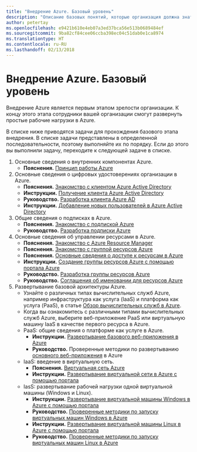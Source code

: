 ```yaml
---
title: "Внедрение Azure. Базовый уровень"
description: "Описание базовых понятий, которые организация должна знать для внедрения Azure"
author: petertay
ms.openlocfilehash: e9421b610e4eb07a3ed37bca56e513b0689484ef
ms.sourcegitcommit: 9ba82cf84cee06ccba398ec04c51dab0e1ca8974
ms.translationtype: HT
ms.contentlocale: ru-RU
ms.lasthandoff: 02/13/2018
---
```

# <a name="adopting-azure-foundational"></a>Внедрение Azure. Базовый уровень

Внедрение Azure является первым этапом зрелости организации. К концу этого этапа сотрудники вашей организации смогут развернуть простые рабочие нагрузки в Azure.

В списке ниже приводятся задачи для прохождения базового этапа внедрения. В списке задачи представлены в определенной последовательности, поэтому выполняйте их по порядку. Если до этого вы выполнили задачу, переходите к следующей задаче в списке. 

1. Основные сведения о внутренних компонентах Azure.
    - **Пояснения.** [Принцип работы Azure](azure-explainer.md)
2. Основные сведения о цифровых удостоверениях организации в Azure.
    - **Пояснения.** [Знакомство с клиентом Azure Active Directory](tenant-explainer.md)
    - **Инструкции.** [Получение клиента Azure Active Directory](/azure/active-directory/develop/active-directory-howto-tenant?toc=/azure/architecture/cloud-adoption-guide/toc.json)
    - **Руководство.** [Разработка клиента Azure AD](tenant.md)
    - **Инструкции.** [Добавление новых пользователей в Azure Active Directory](/azure/active-directory/add-users-azure-active-directory?toc=/azure/architecture/cloud-adoption-guide/toc.json)    
3. Общие сведения о подписках в Azure.
    - **Пояснения.** [Знакомство с подпиской Azure](subscription-explainer.md)
    - **Руководство.** [Разработка подписки Azure](subscription.md)
4. Основные сведения об управлении ресурсами в Azure. 
    - **Пояснения.** [Знакомство с Azure Resource Manager](resource-manager-explainer.md)
    - **Пояснения.** [Знакомство с группой ресурсов Azure](resource-group-explainer.md)
    - **Пояснения.** [Основные сведения о доступе к ресурсам в Azure](/azure/active-directory/active-directory-understanding-resource-access?toc=/azure/architecture/cloud-adoption-guide/toc.json)
    - **Инструкции.** [Создание группы ресурсов Azure с помощью портала Azure](/azure/azure-resource-manager/resource-group-portal?toc=/azure/architecture/cloud-adoption-guide/toc.json)
    - **Руководство.** [Разработка группы ресурсов Azure](resource-group.md)
    - **Руководство.** [Соглашения об именовании для ресурсов Azure](/azure/architecture/best-practices/naming-conventions?toc=/azure/architecture/cloud-adoption-guide/toc.json)
5. Развертывание базовой архитектуры Azure.
    - Узнайте о различных типах вычислительных служб Azure, например инфраструктура как услуга (IaaS) и платформа как услуга (PaaS), в статье [Обзор вычислительных служб в Azure](/azure/architecture/guide/technology-choices/compute-overview?toc=/azure/architecture/cloud-adoption-guide/toc.json).
    - Когда вы ознакомитесь с различными типами вычислительных служб Azure, выберите веб-приложение PaaS или виртуальную машину IaaS в качестве первого ресурса в Azure.
    - PaaS: общие сведения о платформе как услуге в Azure.
        - **Инструкции.** [Развертывание базового веб-приложения в Azure](/azure/app-service/app-service-web-overview?toc=/azure/architecture/cloud-adoption-guide/toc.json)
        - **Руководство.** Проверенные методики по развертыванию [основного веб-приложения](/azure/architecture/reference-architectures/app-service-web-app/basic-web-app?toc=/azure/architecture/cloud-adoption-guide/toc.json) в Azure
    - IaaS: введение в виртуальную сеть.
        - **Пояснения.** [Виртуальная сеть Azure](/azure/virtual-network/virtual-networks-overview?toc=/azure/architecture/cloud-adoption-guide/toc.json)
        - **Инструкции.** [Развертывание виртуальной сети в Azure с помощью портала](/azure/virtual-network/virtual-networks-create-vnet-arm-pportal?toc=/azure/architecture/cloud-adoption-guide/toc.json)
    - IasS: развертывание рабочей нагрузки одной виртуальной машины (Windows и Linux).
        - **Инструкции.** [Развертывание виртуальной машины Windows в Azure с помощью портала](/azure/virtual-machines/windows/quick-create-portal?toc=/azure/architecture/cloud-adoption-guide/toc.json)
        - **Руководство.** [Проверенные методики по запуску виртуальных машин Windows в Azure](/azure/architecture/reference-architectures/virtual-machines-windows/single-vm?toc=/azure/architecture/cloud-adoption-guide/toc.json)
        - **Инструкции.** [Развертывание виртуальной машины Linux в Azure с помощью портала](/azure/virtual-machines/linux/quick-create-portal?toc=/azure/architecture/cloud-adoption-guide/toc.json)
        - **Руководство.** [Проверенные методики по запуску виртуальных машин Linux в Azure](/azure/architecture/reference-architectures/virtual-machines-linux/single-vm?toc=/azure/architecture/cloud-adoption-guide/toc.json)
